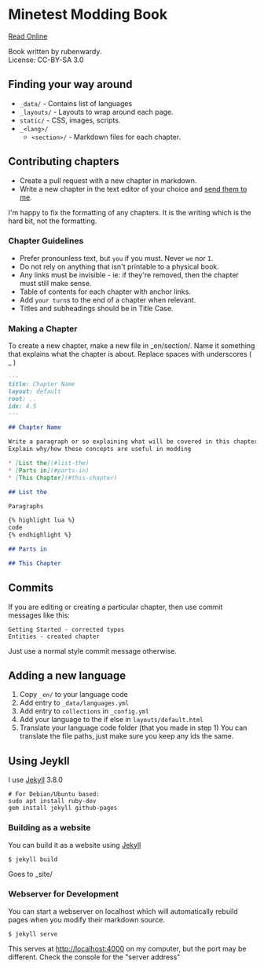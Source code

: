 # Minetest Modding Book

[Read Online](https://rubenwardy.com/minetest_modding_book/)

Book written by rubenwardy.  
License: CC-BY-SA 3.0

## Finding your way around

* `_data/` - Contains list of languages
* `_layouts/` - Layouts to wrap around each page.
* `static/` - CSS, images, scripts.
* `_<lang>/`
    * `<section>/` - Markdown files for each chapter.

## Contributing chapters

* Create a pull request with a new chapter in markdown.
* Write a new chapter in the text editor of your choice and
 [send them to me](https://rubenwardy.com/contact/).

I'm happy to fix the formatting of any chapters. It is
the writing which is the hard bit, not the formatting.

### Chapter Guidelines

* Prefer pronounless text, but `you` if you must. Never `we` nor `I`.
* Do not rely on anything that isn't printable to a physical book.
* Any links must be invisible - ie: if they're removed, then the chapter must
  still make sense.
* Table of contents for each chapter with anchor links.
* Add `your turn`s to the end of a chapter when relevant.
* Titles and subheadings should be in Title Case.

### Making a Chapter

To create a new chapter, make a new file in _en/section/.
Name it something that explains what the chapter is about.
Replace spaces with underscores ( _ )

```markdown
---
title: Chapter Name
layout: default
root: ..
idx: 4.5
---

## Chapter Name

Write a paragraph or so explaining what will be covered in this chapter.
Explain why/how these concepts are useful in modding

* [List the](#list-the)
* [Parts in](#parts-in)
* [This Chapter](#this-chapter)

## List the

Paragraphs

{% highlight lua %}
code
{% endhighlight %}

## Parts in

## This Chapter
```

## Commits

If you are editing or creating a particular chapter, then use commit messages like this:

```
Getting Started - corrected typos
Entities - created chapter
```

Just use a normal style commit message otherwise.

## Adding a new language

1. Copy `_en/` to your language code
2. Add entry to `_data/languages.yml`
3. Add entry to `collections` in `_config.yml`
4. Add your language to the if else in `layouts/default.html`
5. Translate your language code folder (that you made in step 1)
   You can translate the file paths, just make sure you keep any ids the same.


## Using Jeykll

I use [Jekyll](http://jekyllrb.com/) 3.8.0

    # For Debian/Ubuntu based:
    sudo apt install ruby-dev
    gem install jekyll github-pages

### Building as a website

You can build it as a website using [Jekyll](http://jekyllrb.com/)

    $ jekyll build

Goes to _site/

### Webserver for Development

You can start a webserver on localhost which will automatically
rebuild pages when you modify their markdown source.

    $ jekyll serve


This serves at <http://localhost:4000> on my computer, but the port
may be different. Check the console for the "server address"
